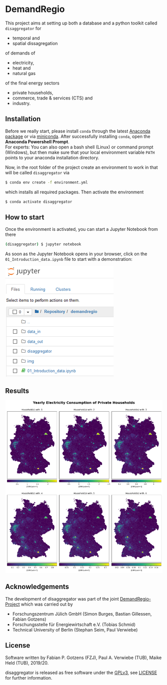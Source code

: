 # DemandRegio

This project aims at setting up both a database and a python toolkit called `disaggregator` for
- temporal and
- spatial dissagregation

of demands of 
- electricity,
- heat and
- natural gas

of the final energy sectors
- private households,
- commerce, trade & services (CTS) and
- industry.


## Installation

Before we really start, please install `conda` through the latest [Anaconda package](https://www.anaconda.com/distribution/) or via [miniconda](https://docs.conda.io/en/latest/miniconda.html). After successfully installing `conda`, open the **Anaconda Powershell Prompt**.  
For experts: You can also open a bash shell (Linux) or command prompt (Windows), but then make sure that your local environment variable `PATH` points to your anaconda installation directory.

Now, in the root folder of the project create an environment to work in that will be called `disaggregator` via

```bash
$ conda env create -f environment.yml
```

which installs all required packages. Then activate the environment

```bash
$ conda activate disaggregator
```

## How to start

Once the environment is activated, you can start a Jupyter Notebook from there

```bash
(disaggregator) $ jupyter notebook
```

As soon as the Jupyter Notebook opens in your browser, click on the `01_Introduction_data.ipynb` file to start with a demonstration:

![Jupyter_View][img_01]

[img_01]: img/jupyter_notebook.png "Jupyter Notebook View"

## Results

![Jupyter_View][img_02]

[img_02]: img/spatial_elc_by_household_sizes.png "Year Electricity Consumption of Private Households"

## Acknowledgements

The development of disaggregator was part of the joint [DemandRegio-Project](https://www.ffe.de/en/topics-and-methods/production-and-market/736-harmonization-and-development-of-methods-for-a-spatial-and-temporal-resolution-of-energy-demands-demandregio) which was carried out by

- Forschungszentrum Jülich GmbH (Simon Burges, Bastian Gillessen, Fabian Gotzens)
- Forschungsstelle für Energiewirtschaft e.V. (Tobias Schmid)
- Technical University of Berlin (Stephan Seim, Paul Verwiebe)

## License

Software written by Fabian P. Gotzens (FZJ), Paul A. Verwiebe (TUB), Maike Held (TUB), 2019/20.

disaggregator is released as free software under the [GPLv3](http://www.gnu.org/licenses/gpl-3.0.en.html), see [LICENSE](LICENSE) for further information.

